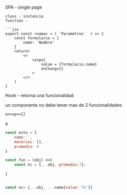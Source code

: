 SPA - single page

```
class - instancia 
function -

```jsx
export const <nama> = ( `Parametros`  ) => {
	const formulario = {
		name: 'Nombre'
	}
	return(
		<>
			<input 
				value = {formulacio.name}
				onChang={}
			>
		</>
	)
}
```

Hook - retorna una funcionalidad

un componente no debe tener mas de 2 funcionalidades
```
on<up>={}
```

a
```jsx
const estu = {
	name:'',
	materias: [],
	promedio: 0
}

const fun = (obj) =>{
	const nc = {...obj, promedio:7};
	
}



```

```jsx
const nc= {...obj, ...name{value:'fe'}}
```

